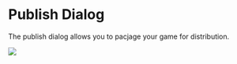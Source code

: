 # Publish Dialog

The publish dialog allows you to pacjage your game for distribution.

![](https://github.com/UltraEngine/Documentation/blob/master/Images/publisher.png?raw=true)
